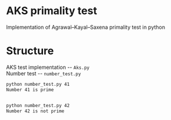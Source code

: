 # AKS primality test
Implementation of Agrawal–Kayal–Saxena primality test in python

# Structure
AKS test implementation -- `Aks.py`  
Number test -- `number_test.py`  
```bash
python number_test.py 41
Number 41 is prime


python number_test.py 42
Number 42 is not prime
``` 
